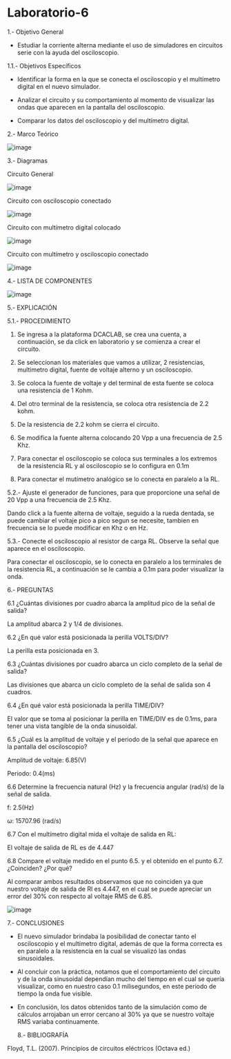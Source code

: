 # Laboratorio-6

  1.- Objetivo General
 
   - Estudiar la corriente alterna mediante el uso de simuladores en circuitos serie con la ayuda del osciloscopio.

  1.1.- Objetivos Específicos
 
   - Identificar la forma en la que se conecta el osciloscopio y el multímetro digital en el nuevo simulador.
   
   - Analizar el circuito y su comportamiento al momento de visualizar las ondas que aparecen en la pantalla del osciloscopio.
    
   - Comparar los datos del osciloscopio y del multímetro digital.

   2.- Marco Teórico

   ![image](https://user-images.githubusercontent.com/76134214/109260474-2c961880-77cc-11eb-9ab9-6d01d1239619.png)
   
   3.- Diagramas
   
   Circuito General
   
   ![image](https://user-images.githubusercontent.com/76132461/109226239-6810f280-778c-11eb-8c07-62eda55cabe0.png)
   
   Circuito con osciloscopio conectado
   
   ![image](https://user-images.githubusercontent.com/76132461/109226338-968ecd80-778c-11eb-8c85-513488b469c2.png)

   Circuito con multímetro digital colocado

  ![image](https://user-images.githubusercontent.com/76132461/109226499-dbb2ff80-778c-11eb-8f9c-d6316ebc3348.png) 
  
   Circuito con multímetro y osciloscopio conectado
   
   ![image](https://user-images.githubusercontent.com/76132461/109226839-6267dc80-778d-11eb-89ef-0ff0c8d0785c.png)

  4.- LISTA DE COMPONENTES
  
  ![image](https://user-images.githubusercontent.com/76132461/109227814-ebcbde80-778e-11eb-9521-38540fd98e7e.png)

  5.- EXPLICACIÓN
    
  5.1.- PROCEDIMIENTO

   1. Se ingresa a la plataforma DCACLAB, se crea una cuenta, a continuación, se da click en laboratorio y se comienza a crear el circuito.
    
   2. Se seleccionan los materiales que vamos a utilizar, 2 resistencias, multimetro digital, fuente de voltaje alterno y un osciloscopio.
     
   3. Se coloca la fuente de voltaje y del terminal de esta fuente se coloca una resistencia de 1 Kohm.
   
   4. Del otro terminal de la resistencia, se coloca otra resistencia de 2.2 kohm.
    
   5. De la resistencia de 2.2 kohm se cierra el circuito.

   6. Se modifica la fuente alterna colocando 20 Vpp a una frecuencia de 2.5 Khz.

   7. Para conectar el osciloscopio se coloca sus terminales a los extremos de la resistencia RL y al osciloscopio se lo configura en 0.1m
   
   8. Para conectar el mutímetro analógico se lo conecta en paralelo a la RL.

  5.2.- Ajuste el generador de funciones, para que proporcione una señal de 20 Vpp a una frecuencia de 2.5 Khz.

   Dando click a la fuente alterna de voltaje, seguido a la rueda dentada, se puede cambiar el voltaje pico a pico segun se necesite, tambien en frecuencia se lo puede modificar en Khz o en Hz.
   
   5.3.- Conecte el osciloscopio al resistor de carga RL. Observe la señal que aparece en el osciloscopio.

   Para conectar el osciloscopio, se lo conecta en paralelo a los terminales de la resistencia RL, a continuación se le cambia a 0.1m para poder visualizar la onda.
   
   6.- PREGUNTAS
   
   6.1 ¿Cuántas divisiones por cuadro abarca la amplitud pico de la señal de salida?
   
   La amplitud abarca 2 y 1/4 de divisiones.
   
   6.2 ¿En qué valor está posicionada la perilla VOLTS/DIV?
   
   La perilla esta posicionada en 3.
   
   6.3 ¿Cuántas divisiones por cuadro abarca un ciclo completo de la señal de salida?
   
   Las divisiones que abarca un ciclo completo de la señal de salida son 4 cuadros.
   
   6.4 ¿En qué valor está posicionada la perilla TIME/DIV?
   
   El valor que se toma al posicionar la perilla en TIME/DIV es de 0.1ms, para tener una vista tangible de la onda sinusoidal.
   
   6.5 ¿Cuál es la amplitud de voltaje y el periodo de la señal que aparece en la pantalla del osciloscopio?

   Amplitud de voltaje: 6.85(V)
   
   Periodo: 0.4(ms)
  
   6.6 Determine la frecuencia natural (Hz) y la frecuencia angular (rad/s) de la señal de salida.

   f: 2.5(Hz)
   
   ω: 15707.96 (rad/s)
   
   6.7 Con el multímetro digital mida el voltaje de salida en RL:
   
   El voltaje de salida de RL es de 4.447
   
   6.8 Compare el voltaje medido en el punto 6.5. y el obtenido en el punto 6.7. ¿Coinciden? ¿Por qué?
   
   Al comparar ambos resultados observamos que no coinciden ya que nuestro voltaje de salida de Rl es 4.447, en el cual se puede apreciar un error del 30% con 
   respecto al voltaje RMS de 6.85.
   
   ![image](https://user-images.githubusercontent.com/76134214/109257235-b55d8600-77c5-11eb-9502-7780de9da7f0.png)

     
   7.- CONCLUSIONES
   
 - El nuevo simulador brindaba la posibilidad de conectar tanto el osciloscopio y el multímetro digital, además de que la forma correcta es en paralelo a la resistencia en la cual se visualizó las ondas sinusoidales.
   
 - Al concluir con la práctica, notamos que el comportamiento del circuito y de la onda sinusoidal dependían mucho del tiempo en el cual se quería visualizar, como en nuestro caso 0.1 milisegundos, en este periodo de tiempo la onda fue visible.

 - En conclusión, los datos obtenidos tanto de la simulación como de cálculos arrojaban un error cercano al 30% ya que se nuestro voltaje RMS variaba continuamente.

   
   8.- BIBLIOGRAFÍA

Floyd, T.L. (2007). Principios de circuitos eléctricos (Octava ed.)









